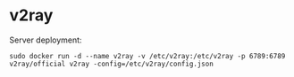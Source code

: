 # v2ray

Server deployment:

```shell
sudo docker run -d --name v2ray -v /etc/v2ray:/etc/v2ray -p 6789:6789 v2ray/official v2ray -config=/etc/v2ray/config.json
```
